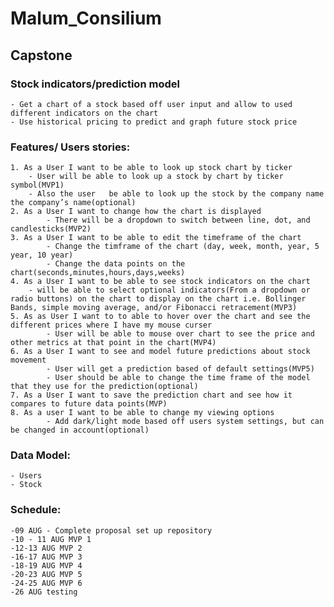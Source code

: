 # Malum_Consilium
## Capstone


### Stock indicators/prediction model 
	- Get a chart of a stock based off user input and allow to used different indicators on the chart
	- Use historical pricing to predict and graph future stock price
### Features/ Users stories:
	1. As a User I want to be able to look up stock chart by ticker
	   	- User will be able to look up a stock by chart by ticker symbol(MVP1)
	   	- Also the user   be able to look up the stock by the company name the company’s name(optional)
	2. As a User I want to change how the chart is displayed
	    	- There will be a dropdown to switch between line, dot, and candlesticks(MVP2)
  	3. As a User I want to be able to edit the timeframe of the chart
      		- Change the timframe of the chart (day, week, month, year, 5 year, 10 year)
      		- Change the data points on the chart(seconds,minutes,hours,days,weeks)
  	4. As a User I want to be able to see stock indicators on the chart
		- will be able to select optional indicators(From a dropdown or radio buttons) on the chart to display on the chart i.e. Bollinger Bands, simple moving average, and/or Fibonacci retracement(MVP3)
	5. As as User I want to to able to hover over the chart and see the different prices where I have my mouse curser
	    	- User will be able to mouse over chart to see the price and other metrics at that point in the chart(MVP4)
  	6. As a User I want to see and model future predictions about stock movement
      		- User will get a prediction based of default settings(MVP5)
      		- User should be able to change the time frame of the model that they use for the prediction(optional)
  	7. As a User I want to save the prediction chart and see how it compares to future data points(MVP)
  	8. As a user I want to be able to change my viewing options
      		- Add dark/light mode based off users system settings, but can be changed in account(optional)

### Data Model:
	- Users
	- Stock

### Schedule:
	-09 AUG - Complete proposal set up repository
	-10 - 11 AUG MVP 1
	-12-13 AUG MVP 2
	-16-17 AUG MVP 3
	-18-19 AUG MVP 4
	-20-23 AUG MVP 5
	-24-25 AUG MVP 6
	-26 AUG testing
